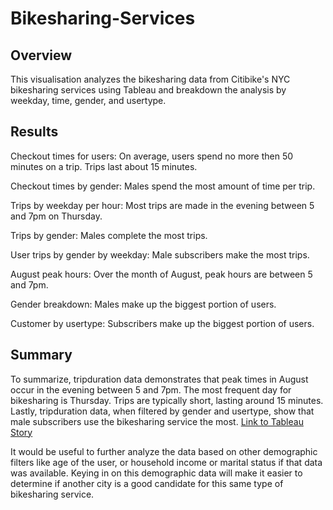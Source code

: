 # Bikesharing-Services
## Overview

This visualisation analyzes the bikesharing data from Citibike's NYC bikesharing services using Tableau and breakdown the analysis by weekday, time, gender, and usertype. 

## Results

Checkout times for users: On average, users spend no more then 50 minutes on a trip. Trips last about 15 minutes.

Checkout times by gender: Males spend the most amount of time per trip. 

Trips by weekday per hour: Most trips are made in the evening between 5 and 7pm on Thursday. 

Trips by gender: Males complete the most trips. 

User trips by gender by weekday: Male subscribers make the most trips.  

August peak hours: Over the month of August, peak hours are between 5 and 7pm. 

Gender breakdown: Males make up the biggest portion of users. 

Customer by usertype: Subscribers make up the biggest portion of users. 

## Summary 

To summarize, tripduration data demonstrates that peak times in August occur in the evening between 5 and 7pm. The most frequent day for bikesharing is Thursday. Trips are typically short, lasting around 15 minutes. Lastly, tripduration data, when filtered by gender and usertype, show that male subscribers use the bikesharing service the most. [Link to Tableau Story](https://public.tableau.com/app/profile/amairani.rosario/viz/Citibike-bikesharing/PeakTimesbyCustomerBreakdown?publish=yes)

It would be useful to further analyze the data based on other demographic filters like age of the user, or household income or marital status if that data was available. Keying in on this demographic data will make it easier to determine if another city is a good candidate for this same type of bikesharing service. 

